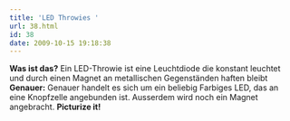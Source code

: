 ```yaml
---
title: 'LED Throwies '
url: 38.html
id: 38
date: 2009-10-15 19:18:38
---
```


**Was ist das?**
Ein LED-Throwie ist eine Leuchtdiode die konstant leuchtet und durch einen Magnet an metallischen Gegenständen haften bleibt
**Genauer:**
Genauer handelt es sich um ein beliebig Farbiges LED, das an eine Knopfzelle angebunden ist. Ausserdem wird noch ein Magnet angebracht.
**Picturize it!**
<object classid="clsid:d27cdb6e-ae6d-11cf-96b8-444553540000" width="445" height="364" codebase="http://download.macromedia.com/pub/shockwave/cabs/flash/swflash.cab#version=6,0,40,0"><param name="allowFullScreen" value="true" /><param name="allowscriptaccess" value="always" /><param name="src" value="http://www.youtube.com/v/YjTP_T-wR9w&amp;hl=de&amp;fs=1&amp;border=1" /><param name="allowfullscreen" value="true" /><embed type="application/x-shockwave-flash" width="445" height="364" src="http://www.youtube.com/v/YjTP_T-wR9w&amp;hl=de&amp;fs=1&amp;border=1" allowscriptaccess="always" allowfullscreen="true"></embed></object>
